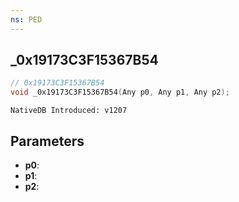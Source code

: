 ```yaml
---
ns: PED
---
```

## _0x19173C3F15367B54

```c
// 0x19173C3F15367B54
void _0x19173C3F15367B54(Any p0, Any p1, Any p2);
```

```
NativeDB Introduced: v1207
```

## Parameters
* **p0**:
* **p1**:
* **p2**:
